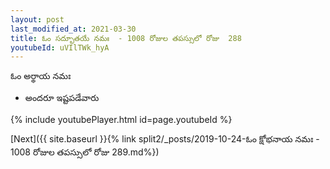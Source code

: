 ```yaml
---
layout: post
last_modified_at: 2021-03-30
title: ఓం సద్భూతయే నమః  - 1008 రోజుల తపస్సులో రోజు  288
youtubeId: uVIlTWk_hyA
---
```

 
 
 ఓం అర్థాయ నమః  
 
 -  అందరూ ఇష్టపడేవారు 
 
  
 
  
 
 
 
 
 
 


{% include youtubePlayer.html id=page.youtubeId %}
 
[Next]({{ site.baseurl }}{% link  split2/_posts/2019-10-24-ఓం క్షోభనాయ నమః  - 1008 రోజుల తపస్సులో రోజు  289.md%})
 

